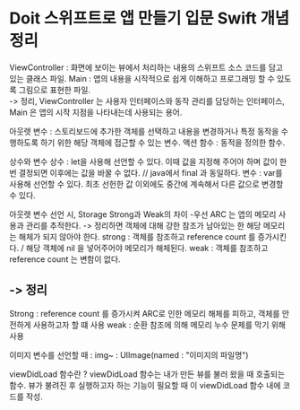 # Doit 스위프트로 앱 만들기 입문 Swift 개념 정리

 ViewController : 화면에 보이는 뷰에서 처리하는 내용의 스위프트 소스 코드를 담고 있는 클래스 파일.
Main : 앱의 내용을 시작적으로 쉽게 이해하고 프로그래밍 할 수 있도록 그림으로 표현한 파일.<br>
-> 정리, ViewController 는 사용자 인터페이스와 동작 관리를 담당하는 인터페이스, Main 은 앱의 시작 지점을 나타내는데 사용되는 용어.

아웃렛 변수 : 스토리보드에 추가한 객체를 선택하고 내용을 변경하거나 특정 동작을 수행하도록 하기 위한 해당 객체에 접근할 수 있는 변수.
액션 함수 : 동적을 정의한 함수.

상수와 변수
상수 : let을 사용해 선언할 수 있다. 이때 값을 지정해 주어야 하며 값이 한 번 결정되면 이후에는 값을 바꿀 수 없다. // java에서 final 과 동일하다.
변수 : var를 사용해 선언할 수 있다. 최초 선헌한 값 이외에도 중간에 계속해서 다른 값으로 변경할 수 있다.

아웃렛 변수 선언 시, Storage Strong과 Weak의 차이
-우선 ARC 는 앱의 메모리 사용과 관리를 추적한다. -> 정리하면 객체에 대해 강한 참조가 남아있는 한 해당 메모리는 해체가 되지 않아야 한다.
strong : 객체를 참조하고 reference count 를 증가시킨다. / 해당 객체에 nil 을 넣어주어야 메모리가 해체된다.
weak : 객체를 참조하고 reference count 는 변함이 없다.
## -> 정리
Strong : reference count 를 증가시켜 ARC로 인한 메모리 해체를 피하고, 객체를 안전하게 사용하고자 할 떄 사용
weak : 순환 참조에 의해 메모리 누수 문제를 막기 위해 사용

이미지 변수를 선언할 때 : img~ : UIImage(named : "이미지의 파일명")

viewDidLoad 함수란 ?
viewDidLoad 함수는 내가 만든 뷰를 불러 왔을 때 호출되는 함수. 뷰가 불려진 후 실행하고자 하는 기능이 필요할 때 이 viewDidLoad 함수 내에 코드를 작성.
